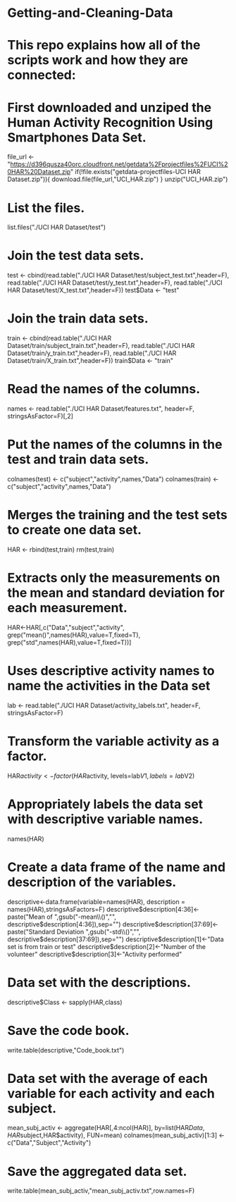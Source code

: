 # Getting-and-Cleaning-Data

# This repo explains how all of the scripts work and how they are connected:

# First downloaded and unziped the Human Activity Recognition Using Smartphones Data Set.
file_url <- "https://d396qusza40orc.cloudfront.net/getdata%2Fprojectfiles%2FUCI%20HAR%20Dataset.zip"
if(!file.exists("getdata-projectfiles-UCI HAR Dataset.zip")){
    download.file(file_url,"UCI_HAR.zip")
}
unzip("UCI_HAR.zip")

# List the files.
list.files("./UCI HAR Dataset/test")

# Join the test data sets. 
test <- cbind(read.table("./UCI HAR Dataset/test/subject_test.txt",header=F),
              read.table("./UCI HAR Dataset/test/y_test.txt",header=F),
              read.table("./UCI HAR Dataset/test/X_test.txt",header=F))
test$Data <- "test"

# Join the train data sets. 
train <- cbind(read.table("./UCI HAR Dataset/train/subject_train.txt",header=F),
              read.table("./UCI HAR Dataset/train/y_train.txt",header=F),
              read.table("./UCI HAR Dataset/train/X_train.txt",header=F))
train$Data <- "train"

# Read the names of the columns.
names <- read.table("./UCI HAR Dataset/features.txt",
                    header=F, stringsAsFactor=F)[,2]

# Put the names of the columns in the test and train data sets. 
colnames(test) <- c("subject","activity",names,"Data")
colnames(train) <- c("subject","activity",names,"Data")

# Merges the training and the test sets to create one data set.
HAR <- rbind(test,train)
rm(test,train)

# Extracts only the measurements on the mean and standard deviation for each measurement.
HAR<-HAR[,c("Data","subject","activity",
            grep("mean()",names(HAR),value=T,fixed=T), 
            grep("std",names(HAR),value=T,fixed=T))] 

# Uses descriptive activity names to name the activities in the Data set
lab <- read.table("./UCI HAR Dataset/activity_labels.txt",
                  header=F, stringsAsFactor=F)
                  
# Transform the variable activity as a factor.
HAR$activity <- factor(HAR$activity, levels=lab$V1, labels = lab$V2)

# Appropriately labels the data set with descriptive variable names.
names(HAR)

# Create a data frame of the name and description of the variables.
descriptive<-data.frame(variable=names(HAR), description = names(HAR),stringsAsFactors=F)
descriptive$description[4:36]<-paste("Mean of ",gsub("-mean\\()","",
                                                     descriptive$description[4:36]),sep="")
descriptive$description[37:69]<-paste("Standard Deviation ",gsub("-std\\()","",
                                                     descriptive$description[37:69]),sep="")
descriptive$description[1]<-"Data set is from train or test"
descriptive$description[2]<-"Number of the volunteer"
descriptive$description[3]<-"Activity performed"

# Data set with the descriptions.
descriptive$Class <- sapply(HAR,class)

# Save the code book.
write.table(descriptive,"Code_book.txt")

# Data set with the average of each variable for each activity and each subject.
mean_subj_activ <- aggregate(HAR[,4:ncol(HAR)],
                             by=list(HAR$Data,HAR$subject,HAR$activity),
                             FUN=mean)
colnames(mean_subj_activ)[1:3] <- c("Data","Subject","Activity")

# Save the aggregated data set.
write.table(mean_subj_activ,"mean_subj_activ.txt",row.names=F)
